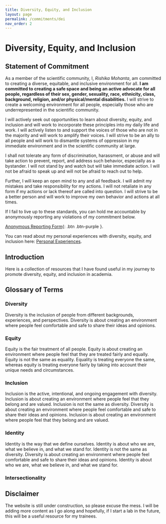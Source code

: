 ```yaml
---
title: Diversity, Equity, and Inclusion
layout: page
permalink: /commitments/dei
nav_order: 2
---
```


# Diversity, Equity, and Inclusion


## Statement of Commitment

As a member of the scientific community, I, *Rishika Mohanta*, am committed to creating a diverse, equitable, and inclusive environment for all. **I am committed to creating a safe space and being an active advocate for all people, regardless of their sex, gender, sexuality, race, ethnicity, class, background, religion, and/or physical/mental disabilities.**  I will strive to create a welcoming environment for all people, especially those who are underrepresented in the scientific community. 

I will actively seek out opportunities to learn about diversity, equity, and inclusion and will work to incorporate these principles into my daily life and work. I will actively listen to and support the voices of those who are not in the majority and will work to amplify their voices. I will strive to be an ally to all people and will work to dismantle systems of oppression in my immediate environment and in the scientific community at large. 

I shall not tolerate any form of discrimination, harassment, or abuse and will take action to prevent, report, and address such behavior, especially as a bystander. I will not stand by and watch but will take immediate action. I will not be afraid to speak up and will not be afraid to reach out to help. 

Further, I will keep an open mind to any and all feedback. I will admit my mistakes and take responsibility for my actions. I will not retaliate in any form if my actions or lack thereof are called into question. I will strive to be a better person and will work to improve my own behavior and actions at all times.

If I fail to live up to these standards, you can hold me accountable by anonymously reporting any violations of my commitment below.

[Anonymous Reporting Form](https://forms.gle/m77S8bbNGzufqiXz8){: .btn .btn-purple }.

You can read about my personal experiences with diversity, equity, and inclusion here: [Personal Experiences](/commitments/dei/personal-experiences).

## Introduction

Here is a collection of resources that I have found useful in my journey to promote diversity, equity, and inclusion in academia. 

## Glossary of Terms

### Diversity
Diversity is the inclusion of people from different backgrounds, experiences, and perspectives. Diversity is about creating an environment where people feel comfortable and safe to share their ideas and opinions.

### Equity
Equity is the fair treatment of all people. Equity is about creating an environment where people feel that they are treated fairly and equally. Equity is not the same as equality. Equality is treating everyone the same, whereas equity is treating everyone fairly by taking into account their unique needs and circumstances.

### Inclusion
Inclusion is the active, intentional, and ongoing engagement with diversity. Inclusion is about creating an environment where people feel that they belong and are valued. Inclusion is not the same as diversity. Diversity is about creating an environment where people feel comfortable and safe to share their ideas and opinions. Inclusion is about creating an environment where people feel that they belong and are valued.

### Identity
Identity is the way that we define ourselves. Identity is about who we are, what we believe in, and what we stand for. Identity is not the same as diversity. Diversity is about creating an environment where people feel comfortable and safe to share their ideas and opinions. Identity is about who we are, what we believe in, and what we stand for.

### Intersectionality



## Disclaimer
The website is still under construction, so please excuse the mess. I will be adding more content as I go along and hopefully, if I start a lab in the future, this will be a useful resource for my trainees.